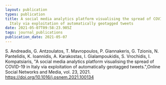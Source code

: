 ```yaml
---
layout: publication
types: publication
title: A social media analytics platform visualising the spread of COVID-19 in
  Italy via exploitation of automatically geotagged tweets
date: 2021-05-07T09:58:23.905Z
tags: journal_publications
publication_date: 2021-05-07
---
```

S. Andreadis, G. Antzoulatos, T. Mavropoulos, P. Giannakeris, G. Tzionis, N. Pantelidis, K. Ioannidis, A. Karakostas, I. Gialampoukidis, S. Vrochidis, I. Kompatsiaris, "A social media analytics platform visualising the spread of COVID-19 in Italy via exploitation of automatically geotagged tweets.",Online Social Networks and Media, vol. 23, 2021. <https://doi.org/10.1016/j.osnem.2021.100134>